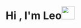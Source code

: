 <h1 align="center"><b>Hi , I'm Leo</b><img src="https://media.giphy.com/media/hvRJCLFzcasrR4ia7z/giphy.gif" width="35"></h1>

<!--
**LeoDataEngineer/leodataengineer** is a ✨ _special_ ✨ repository because its `README.md` (this file) appears on your GitHub profile.

Here are some ideas to get you started:

- 🔭 I’m currently working on ...
- 🌱 I’m currently learning ...
- 👯 I’m looking to collaborate on ...
- 🤔 I’m looking for help with ...
- 💬 Ask me about ...
- 📫 How to reach me: ...
- 😄 Pronouns: ...
- ⚡ Fun fact: ...
-->

